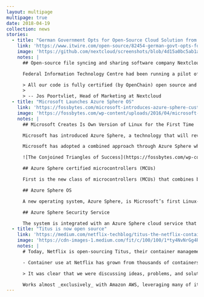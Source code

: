 ```yaml
---
layout: multipage
multipage: true
date: 2018-04-19
collection: news
stories:
  - title: "German Government Opts for Open-Source Cloud Solution from Nextcloud"
    link: 'https://www.itwire.com/open-source/82454-german-govt-opts-for-open-source-cloud-solution-from-nextcloud.html'
    image: 'https://github.com/nextcloud/screenshots/blob/4d15a0bc5ab1af15bfbf4282ea19aebd33e54b1d/files/filelist.png'
    notes: |
      ## Open-source file syncing and sharing software company Nextcloud has scored a major client with the German federal government set to move to a self-hosted cloud from the firm

      Federal Information Technology Centre had been running a pilot of 5000 users with Nextcloud since October 2016.

      > All our code is fully certified (by OpenChain) open source and backed by a Security Bug Bounty Program paying security experts for any issues they find.
      > 
      > -- Jos Poortvliet, Head of Marketing at Nextcloud
  - title: "Microsoft Launches Azure Sphere OS"
    link: 'https://fossbytes.com/microsoft-introduces-azure-sphere-customized-linux-kernel/'
    image: 'https://fossbytes.com/wp-content/uploads/2016/04/microsoft-loves-linux-azure-cloud.jpg'
    notes: |
      ## Microsoft Creates Is Own Version of Linux for the First Time

      Microsoft has introduced Azure Sphere, a technology that will revamp the security of microprocessors that powers the smart appliances.

      Microsoft has adopted a combined approach through Azure Sphere which uses hardware, software and the cloud to secure internet-connected devices. The following are the three components used in it:

      ![The Conjoined Triangles of Success](https://fossbytes.com/wp-content/uploads/2018/04/Microsoft-Azure-Sphere.png)

      ## Azure Sphere certified microcontrollers (MCUs)

      First is the new class of microcontrollers (MCUs) that combines both real-time and application processors with built-in Microsoft security technology and connectivity. The company will provide this powerful microprocessor’s design to chip manufacturers for free.

      ## Azure Sphere OS

      A new operating system, Azure Sphere, is Microsoft’s first Linux-based OS that will run on the chips. This customized Linux kernel will provide a secure platform through its Windows-inspired security features that can be scaled down to run on smaller systems.

      ## Azure Sphere Security Service

      The system is integrated with an Azure Sphere cloud service that will detect security issues, update software with security patches and facilitate a secure connection between devices and the cloud.
  - title: "Titus is now open source"
    link: 'https://medium.com/netflix-techblog/titus-the-netflix-container-management-platform-is-now-open-source-f868c9fb5436'
    image: 'https://cdn-images-1.medium.com/fit/c/100/100/1*ty4NvNrGg4ReETxqU2N3Og.png'
    notes: |
      # Today, Netflix is open-sourcing Titus, their container management platform.

      - Container use at Netflix has grown from thousands of containers launched per week to as many as three million containers launched per week in April 2018

      > It was clear that we were discussing ideas, problems, and solutions that resonated with those at a variety of companies, both large and small. We hope that by sharing Titus we are able to help accelerate like-minded teams, and to bring the lessons we've learned forward in the container management community.

      Works almost _exclusively_ with Amazon AWS, leveraging many of it's APIs and integrations internally.
---
```

